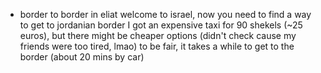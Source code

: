 - border to border in eliat
welcome to israel, now you need to find a way to get to jordanian border
I got an expensive taxi for 90 shekels (~25 euros), but there might be cheaper options (didn't check cause my friends were too tired, lmao)
to be fair, it takes a while to get to the border (about 20 mins by car)
